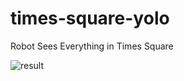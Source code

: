 # times-square-yolo
Robot Sees Everything in Times Square

![result](https://github.com/codematetv/times-square-yolo/assets/58347650/577795c9-12dc-45a1-8cd1-aafe58d76bac)
